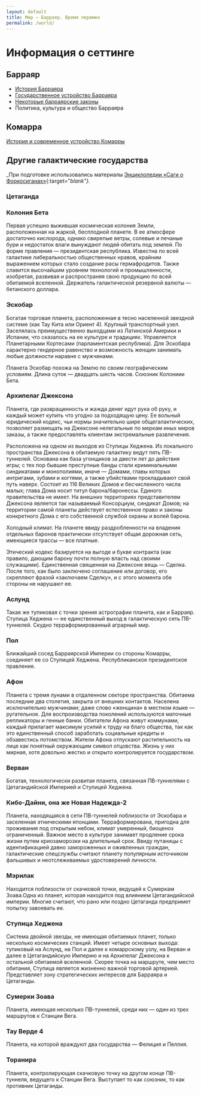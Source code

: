```yaml
---
layout: default
title: Мир — Барраяр. Время перемен
permalink: /world/
---
```


# Информация о сеттинге

## Барраяр

- [История Барраяра](/world/brr-history/)
- [Государственное устройство Барраяра](/world/brr-gos/)
- [Некоторые барраярские законы](/world/brr-law/)
- Политика, культура и общество Барраяра

## Комарра

[История и современное устройство Комарры](/world/komarr/)

## Другие галактические государства

_При подготовке использовались материалы [Энциклопедии «Саги о Форкосиганах»](http://lavka.lib.ru/bujold/encikl.htm){:target="_blank"}._

### Цетаганда



### Колония Бета
Первая успешно выжившая космическая колония Земли, расположенная на жаркой, бесплодной планете. В ее атмосфере достаточно кислорода, однако свирепые ветры, солевые и печаные бури и недостаток влаги вынуждают людей обитать под землей. По форме правления — президентская республика. Известна по всей галактике либеральностью общественных нравов, крайним выражением которых стало создание расы гермафродитов. Также славится высочайшим уровнем технологий и промышленности, изобретая, развивая и распространяя свою продукцию по всей обитаемой вселенной. Держатель галактической резервной валюты — бетанского доллара.

### Эскобар
Богатая торговая планета, расположенная в тесно населенной звездной системе (как Тау Кита или Ориент 4). Крупный транспортный узел. Заселялась преимущественно выходцами из Латинской Америки и Испании, что сказалось на ее культуре и традициях. Управляется Планетарными Кортесами (парламентская республика). Для Эскобара характерно гендерное равенство и возможность женщин занимать любые должности наравне с мужчинами. 

Планета Эскобар похожа на Землю по своим географическим условиям. Длина суток — двадцать шесть часов. Союзник Колониии Бета.

### Архипелаг Джексона
Планета, где развращенность и жажда денег идут рука об руку, и каждый может купить что угодно за подходящую цену. Ее вольный юридический кодекс, чьи нормы значительно шире общегалактических, позволяет размещать на Джексоне нелегальные по меркам иных миров заказы, а также предоставлять клиентам экстремальные развлечения.

Расположена на одном из выходов из Ступицы Хеджена. Из локального пространства Джексона в обитаемую галактику ведут пять ПВ-туннелей. Основана как база угонщиков за двести лет до действия игры; с тех пор бывшие преступные банды стали криминальными синдикатами и монополиями, иначе — Домами, главы которых интригами, зубами и когтями, а также убийствами прокладывают свой путь наверх. Состоит из 116 Великих Домов и бесчисленного числа малых; глава Дома носит титул барона/баронессы. Единого правительства не имеет. На внешних территориях представителем Джексона является так называемый Консорциум, синдикат Домов; на территории самой планеты действует естественное право и законы конкретного Дома с его собственной службой охраны и волей барона.

Холодный климат. На планете ввиду раздробленности на владения отдельных баронов практически отсутствует общая дорожная сеть, имеющиеся трассы — все платные.

Этический кодекс базируется на выгоде и букве контракта (как правило, дающим барону почти полную власть над своими служащими). Единственная священная на Джексоне вещь — Сделка. После того, как было заключено соглашение или договор, его скрепляют фразой «заключаем Сделку», и с этого момента обе стороны не нарушают ее.

### Аслунд
Такая же тупиковая с точки зрения астрографии планета, как и Барраяр. Ступица Хеджена — ее единственный выход в галактическую сеть ПВ-туннелей. Скудно терраформированный аграрный мир.

### Пол
Ближайший сосед Барраярской Империи со стороны Комарры, соединяет ее со Ступицей Хеджена. Республиканское президентское правление.

### Афон
Планета с тремя лунами в отдаленном секторе пространства. Обитаема последние два столетия, закрыта от внешних контактов. Населена исключительно мужчинами; даже слово «женщина» в местном языке — ругательное. Для воспроизводства поколений используются маточные репликаторы и генные банки. Обитатели Афона живут коммунами, каждый прилагает максимум усилий к труду на благо общества, так как это единственный способ заработать социальные кредиты и обзавестись потомством. Жители Афона отпускают растительность на лице как понятный окружающим символ отцовства. Жизнь у них мирная, хотя довольно жестко и открыто контролируется государством.

### Верван
Богатая, технологически развитая планета, связанная ПВ-туннелями с Цетагандийской Империей и Ступицей Хеджена.

### Кибо-Дайни, она же Новая Надежда-2
Планета, находящаяся в сети ПВ-туннелей поблизости от Эскобара и заселенная этническими японцами. Терраформирована, пригодна для проживания под открытым небом, климат умеренный, биоценоз ограниченный. Важное место в культуре занимает продление срока жизни путем криозаморозки на длительный срок. Ввиду путаницы с идентификацией давно замороженных и оживленных граждан, галактические спецслужбы считают планету популярным источником фальшивых и неотслеживаемых удостоверений личности.

### Мэрилак
Находится поблизости от скачковой точки, ведущей к Сумеркам Зоава.Одна из планет, которая находится под влиянием Цетагандийской империи. Многие считают, что рано или поздно Цетаганда предпримет попытку завоевать ее.

### Ступица Хеджена
Система двойной звезды, не имеющая обитаемых планет, только несколько космических станций. Имеет четыре основных выхода: тупиковый на Аслунд, на Пол и далее к комаррскому узлу, на Верван и далее в Цетагандийскую Империю и на Архипелаг Джексона к остальной обитаемой вселенной. Скорее точка на маршруте, чем место обитания, Ступица является жизненно важной торговой артерией. Представляет зону стратегических интересов для Барраяра и Цетаганды.

### Сумерки Зоава
Планета, имеющая несколько ПВ-туннелей, среди них — один из трех маршрутов к Станции Вега.

### Тау Верде 4
Планета, на которой враждуют два государства — Фелиция и Пеллия.

### Торанира
Планета, контролирующая скачковую точку на другом конце ПВ-туннеля, ведущего к Станции Вега. Выступает то как союзник, то как противник Цетаганды.
